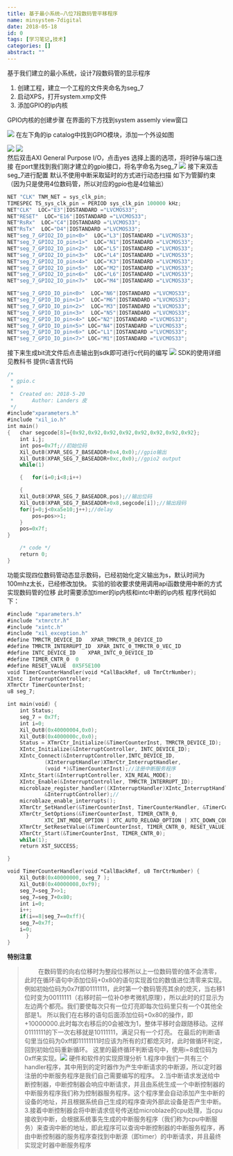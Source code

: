 ```yaml
---
title: 基于最小系统—八位7段数码管平移程序
name: minsystem-7digital
date: 2018-05-18
id: 0
tags: [学习笔记,技术]
categories: []
abstract: ""
---
```



基于我们建立的最小系统，设计7段数码管的显示程序

1.  创建工程，建立一个工程的文件夹命名为seg_7
2.  启动XPS，打开system.xmp文件
3.  添加GPIO的ip内核

GPIO内核的创建步骤 在界面的下方找到system assemly view窗口

![](http://file.mgek.cc/images/blog/minsystem-7digital-1.webp) 
在左下角的ip catalog中找到GPIO模块，添加一个外设如图

![](http://file.mgek.cc/images/blog/minsystem-7digital-2.webp) 
![](http://file.mgek.cc/images/blog/minsystem-7digital-3.webp)  
然后双击AXI General Purpose I/O，点击yes 选择上面的选项，将时钟与端口连接 在port里找到我们刚才建立的gpio接口，将名字命名为seg_7 
![](http://file.mgek.cc/images/blog/minsystem-7digital-4.webp) 
接下来双击seg_7进行配置
默认不使用中断采取延时的方式进行动态扫描 如下为管脚约束（因为只是使用4位数码管，所以对应的gpio也是4位输出）


```verilog
NET "CLK" TNM_NET = sys_clk_pin;
TIMESPEC TS_sys_clk_pin = PERIOD sys_clk_pin 100000 kHz;
NET"CLK"  LOC="E3"|IOSTANDARD ="LVCMOS33";
NET"RESET"  LOC="E16"|IOSTANDARD ="LVCMOS33";
NET"RsRx"  LOC="C4"|IOSTANDARD ="LVCMOS33";
NET"RsTx"  LOC="D4"|IOSTANDARD ="LVCMOS33";
NET"seg_7_GPIO2_IO_pin<0>"  LOC="L3"|IOSTANDARD ="LVCMOS33";
NET"seg_7_GPIO2_IO_pin<1>"  LOC="N1"|IOSTANDARD ="LVCMOS33";
NET"seg_7_GPIO2_IO_pin<2>"  LOC="L5"|IOSTANDARD ="LVCMOS33";
NET"seg_7_GPIO2_IO_pin<3>"  LOC="L4"|IOSTANDARD ="LVCMOS33";
NET"seg_7_GPIO2_IO_pin<4>"  LOC="K3"|IOSTANDARD ="LVCMOS33";
NET"seg_7_GPIO2_IO_pin<5>"  LOC="M2"|IOSTANDARD ="LVCMOS33";
NET"seg_7_GPIO2_IO_pin<6>"  LOC="L6"|IOSTANDARD ="LVCMOS33";
NET"seg_7_GPIO2_IO_pin<7>"  LOC="M4"|IOSTANDARD ="LVCMOS33";

NET"seg_7_GPIO_IO_pin<0>"  LOC="N6"|IOSTANDARD ="LVCMOS33";
NET"seg_7_GPIO_IO_pin<1>"  LOC="M6"|IOSTANDARD ="LVCMOS33";
NET"seg_7_GPIO_IO_pin<2>"  LOC="M3"|IOSTANDARD ="LVCMOS33";
NET"seg_7_GPIO_IO_pin<3>"  LOC="N5"|IOSTANDARD ="LVCMOS33";
NET"seg_7_GPIO_IO_pin<4>" LOC="N2"|IOSTANDARD ="LVCMOS33";
NET"seg_7_GPIO_IO_pin<5>" LOC="N4"|IOSTANDARD ="LVCMOS33";
NET"seg_7_GPIO_IO_pin<6>" LOC="L1"|IOSTANDARD ="LVCMOS33";
NET"seg_7_GPIO_IO_pin<7>" LOC="M1"|IOSTANDARD ="LVCMOS33";
```

接下来生成bit流文件后点击输出到sdk即可进行c代码的编写
![](http://file.mgek.cc/images/blog/minsystem-7digital-5.webp) 
SDK的使用详细见教科书 提供c语言代码

```verilog
/*
 * gpio.c
 *
 *  Created on: 2018-5-20
 *      Author: Landers 皮
 */
#include"xparameters.h"
#include "xil_io.h"
int main()
{   char segcode[8]={0x92,0x92,0x92,0x92,0x92,0x92,0x92,0x92};
    int i,j;
    int pos=0x7f;//初始位码
    Xil_Out8(XPAR_SEG_7_BASEADDR+0x4,0x0);//gpio输出
    Xil_Out8(XPAR_SEG_7_BASEADDR+0xc,0x0);//gpio2 output
    while(1)

    {	for(i=0;i<8;i++)

    {
    Xil_Out8(XPAR_SEG_7_BASEADDR,pos);//输出位码
    Xil_Out8(XPAR_SEG_7_BASEADDR+0x8,segcode[i]);//输出段码
    for(j=0;j<0xa5e10;j++);//delay
    	pos=pos>>1;
	}
	pos=0x7f;
}

	/* code */
	return 0;
}
```


功能实现四位数码管动态显示数码，已经初始化定义输出为s，默认时间为100mhz太长，已经修改加快。 实验的验收要求使用调用api函数使用中断的方式实现数码管的位移 此时需要添加timer的ip内核和intc中断的ip内核 程序代码如下：

```verilog
#include "xparameters.h"
#include "xtmrctr.h"
#include "xintc.h"
#include "xil_exception.h"
#define TMRCTR_DEVICE_ID   XPAR_TMRCTR_0_DEVICE_ID
#define TMRCTR_INTERRUPT_ID  XPAR_INTC_0_TMRCTR_0_VEC_ID
#define INTC_DEVICE_ID    XPAR_INTC_0_DEVICE_ID
#define TIMER_CNTR_0  0
#define RESET_VALUE  0X5F5E100
void TimerCounterHandler(void *CallBackRef, u8 TmrCtrNumber);
XIntc  InterruptController;
XTmrCtr TimerCounterInst;
u8 seg_7;

int main(void) {
	int Status;
	seg_7 = 0x7f;
	int i=0;
	Xil_Out8(0x40000004,0x0);
	Xil_Out8(0x4000000c,0x0);
	Status = XTmrCtr_Initialize(&TimerCounterInst, TMRCTR_DEVICE_ID);
	XIntc_Initialize(&InterruptController, INTC_DEVICE_ID);
	XIntc_Connect(&InterruptController,INTC_DEVICE_ID,
			(XInterruptHandler)XTmrCtr_InterruptHandler,
			(void *)&TimerCounterInst);//注册中断服务程序
	XIntc_Start(&InterruptController, XIN_REAL_MODE);
	XIntc_Enable(&InterruptController, TMRCTR_INTERRUPT_ID);
	microblaze_register_handler((XInterruptHandler)XIntc_InterruptHandler,
			&InterruptController);//
	microblaze_enable_interrupts();
	XTmrCtr_SetHandler(&TimerCounterInst, TimerCounterHandler, &TimerCounterInst);//注册定时器中断服务程序
	XTmrCtr_SetOptions(&TimerCounterInst, TIMER_CNTR_0,
			XTC_INT_MODE_OPTION | XTC_AUTO_RELOAD_OPTION | XTC_DOWN_COUNT_OPTION);
	XTmrCtr_SetResetValue(&TimerCounterInst, TIMER_CNTR_0, RESET_VALUE);
	XTmrCtr_Start(&TimerCounterInst, TIMER_CNTR_0);
	while(1);
	return XST_SUCCESS;

}

void TimerCounterHandler(void *CallBackRef, u8 TmrCtrNumber) {
	Xil_Out8(0x40000000, seg_7 );
	Xil_Out8(0x40000008,0xf9);
	seg_7=seg_7>>1;
	seg_7=seg_7+0x80;
	int i=0;
	i++;
    if(i==8|seg_7==0xff){
    seg_7=0x7f;
    i=0;
      }
}
```


**特别注意**

>         在数码管的向右位移时为整段位移所以上一位数码管的值不会清零，此时在循环语句中添加位码+0x80的语句实现首位的数值进位清零来实现。 例如初始位码为0x7f即01111111，此时第一个数码管亮其余的熄灭，当右移1位时变为00111111（右移时前一位补0参考微机原理），所以此时的灯显示为左边两个都亮。我们要使每次只有一位灯亮即每次位码里只有一个0其他全部是1。 所以我们在右移的语句后面添加位码+0x80的操作，即+10000000.此时每次右移后的0会被改为1，整体平移时会跟随移动。这样01111111的下一次右移就是10111111，满足只有一个灯亮。 在最后的判断语句里当位码为0xff即11111111时应该为所有的灯都熄灭时，此时做循环判定，回到初始位码重新循环。 这里的最终循环判断语句中，使用i=8或位码为0xff来实现。![](http://file.mgek.cc/images/blog/minsystem-7digital-6.webp)  硬件和软件的实现原理分析 1.程序中我们一共有三个handler程序，其中用到的定时器作为产生中断请求的中断源，所以定时器注册的中断服务程序是我们自己需要编写的程序。 2.当中断请求发送给中断控制器，中断控制器会响应中断请求，并且由系统生成一个中断控制器的中断服务程序我们称为控制器服务程序。这个程序里会自动添加产生中断的设备的地址，并且根据系统自己生成的程序查询外部此设备是否产生中断。 3.接着中断控制器会将中断请求信号传送给microblaze的cpu处理，当cpu接收到中断，会根据系统事先生成的中断服务程序（我们称为cpu中断服务）来查询中断的地址，即此程序可以查询中断控制器的中断服务程序，再由中断控制器的服务程序查找到中断源（即timer）的中断请求，并且最终实现定时器中断服务程序